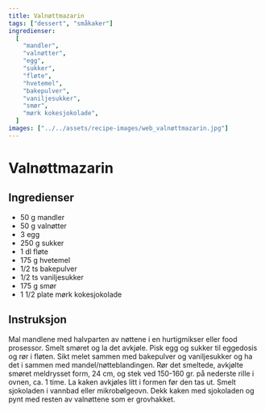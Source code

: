 ```yaml
---
title: Valnøttmazarin
tags: ["dessert", "småkaker"]
ingredienser:
  [
    "mandler",
    "valnøtter",
    "egg",
    "sukker",
    "fløte",
    "hvetemel",
    "bakepulver",
    "vaniljesukker",
    "smør",
    "mørk kokesjokolade",
  ]
images: ["../../assets/recipe-images/web_valnøttmazarin.jpg"]
---
```


# Valnøttmazarin

## Ingredienser

- 50 g mandler
- 50 g valnøtter
- 3 egg
- 250 g sukker
- 1 dl fløte
- 175 g hvetemel
- 1/2 ts bakepulver
- 1/2 ts vaniljesukker
- 175 g smør
- 1 1/2 plate mørk kokesjokolade

## Instruksjon

Mal mandlene med halvparten av nøttene i en hurtigmikser eller food prosessor. Smelt smøret og la det avkjøle. Pisk egg og sukker til eggedosis og rør i fløten. Sikt melet sammen med bakepulver og vaniljesukker og ha det i sammen med mandel/nøtteblandingen. Rør det smeltede, avkjølte smøret meldrysset form, 24 cm, og stek ved 150-160 gr. på nederste rille i ovnen, ca. 1 time. La kaken avkjøles litt i formen før den tas ut. Smelt sjokoladen i vannbad eller mikrobølgeovn. Dekk kaken med sjokoladen og pynt med resten av valnøttene som er grovhakket.
